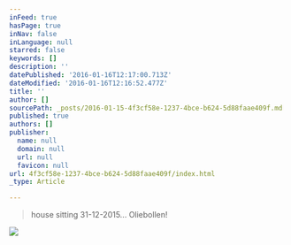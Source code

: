 ```yaml
---
inFeed: true
hasPage: true
inNav: false
inLanguage: null
starred: false
keywords: []
description: ''
datePublished: '2016-01-16T12:17:00.713Z'
dateModified: '2016-01-16T12:16:52.477Z'
title: ''
author: []
sourcePath: _posts/2016-01-15-4f3cf58e-1237-4bce-b624-5d88faae409f.md
published: true
authors: []
publisher:
  name: null
  domain: null
  url: null
  favicon: null
url: 4f3cf58e-1237-4bce-b624-5d88faae409f/index.html
_type: Article

---
```

> house sitting 31-12-2015... Oliebollen!

![](https://s3-us-west-2.amazonaws.com/the-grid-img/p/2fa14294b4bf43fd2ea10e14f674f359c83bcd05.jpg)